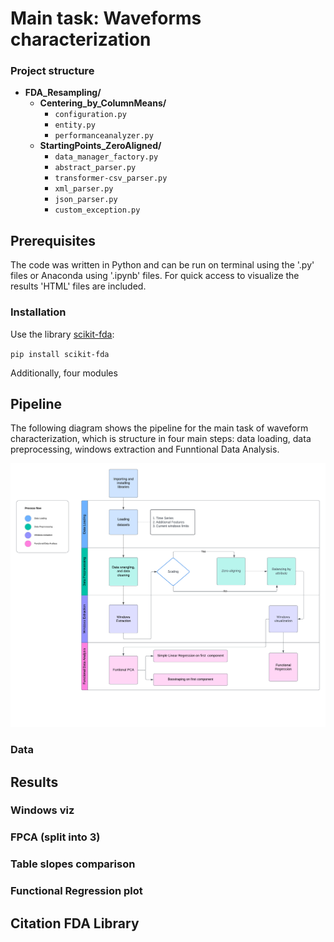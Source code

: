 # Main task: Waveforms characterization

### Project structure

* **FDA_Resampling/**
  * **Centering_by_ColumnMeans/**
    * `configuration.py`
    * `entity.py`
    * `performanceanalyzer.py`
  * **StartingPoints_ZeroAligned/**
    * `data_manager_factory.py`
    * `abstract_parser.py`
    * `transformer-csv_parser.py`
    * `xml_parser.py`
    * `json_parser.py`
    * `custom_exception.py`

## Prerequisites

The code was written in Python and can be run on terminal using the '.py' files or Anaconda using '.ipynb' files. For quick access to visualize the results 'HTML' files are included. 

### Installation

Use the  library [scikit-fda](https://fda.readthedocs.io/en/latest/):

  `pip install scikit-fda`

Additionally, four modules 

## Pipeline

The following diagram shows the pipeline for the main task of waveform characterization, which is structure in four main steps: data loading, data preprocessing, windows extraction and Funntional Data Analysis.

![Pipeline](Images/Flowchart_FDA_Resampling.png)

### Data
## Results
### Windows viz
### FPCA (split into 3)
### Table slopes comparison
### Functional Regression plot
## Citation FDA Library

